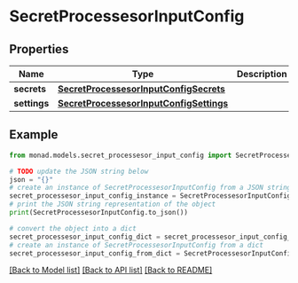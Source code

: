 # SecretProcessesorInputConfig


## Properties

Name | Type | Description | Notes
------------ | ------------- | ------------- | -------------
**secrets** | [**SecretProcessesorInputConfigSecrets**](SecretProcessesorInputConfigSecrets.md) |  | [optional] 
**settings** | [**SecretProcessesorInputConfigSettings**](SecretProcessesorInputConfigSettings.md) |  | [optional] 

## Example

```python
from monad.models.secret_processesor_input_config import SecretProcessesorInputConfig

# TODO update the JSON string below
json = "{}"
# create an instance of SecretProcessesorInputConfig from a JSON string
secret_processesor_input_config_instance = SecretProcessesorInputConfig.from_json(json)
# print the JSON string representation of the object
print(SecretProcessesorInputConfig.to_json())

# convert the object into a dict
secret_processesor_input_config_dict = secret_processesor_input_config_instance.to_dict()
# create an instance of SecretProcessesorInputConfig from a dict
secret_processesor_input_config_from_dict = SecretProcessesorInputConfig.from_dict(secret_processesor_input_config_dict)
```
[[Back to Model list]](../README.md#documentation-for-models) [[Back to API list]](../README.md#documentation-for-api-endpoints) [[Back to README]](../README.md)



